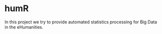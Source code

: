 # humR

​In this project we try to provide automated statistics processing
for Big Data in the eHumanities.

